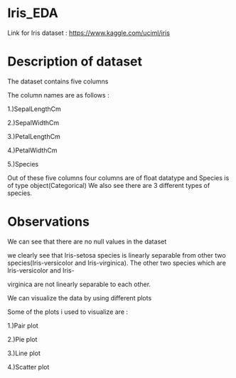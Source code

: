 # Iris_EDA

Link for Iris dataset : https://www.kaggle.com/uciml/iris

# Description of dataset

   The dataset contains five columns
   
   The column names are as follows :
   
   1.)SepalLengthCm
   
   2.)SepalWidthCm
   
   3.)PetalLengthCm
   
   4.)PetalWidthCm
   
   5.)Species
   
  Out of these five columns four columns are of float datatype and Species is of type object(Categorical)
  We also see there are 3 different types of species.
  
# Observations

We can see that there are no null values in the dataset

we clearly see that Iris-setosa species is linearly separable from other two species(Iris-versicolor and Iris-virginica). The other two species which are Iris-versicolor and Iris-

virginica are not linearly separable to each other.

We can visualize the data by using different plots

Some of the plots i used to visualize are :

1.)Pair plot

2.)Pie plot

3.)Line plot

4.)Scatter plot

   
